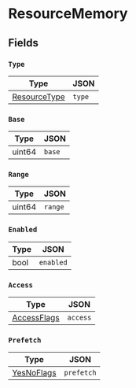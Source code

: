 # ResourceMemory



## Fields


### `Type`



| Type | JSON |
| ---- | -----------|
| [ResourceType](resource_type.md) | `type` |

### `Base`



| Type | JSON |
| ---- | -----------|
| uint64 | `base` |

### `Range`



| Type | JSON |
| ---- | -----------|
| uint64 | `range` |

### `Enabled`



| Type | JSON |
| ---- | -----------|
| bool | `enabled` |

### `Access`



| Type | JSON |
| ---- | -----------|
| [AccessFlags](access_flags.md) | `access` |

### `Prefetch`



| Type | JSON |
| ---- | -----------|
| [YesNoFlags](yes_no_flags.md) | `prefetch` |
